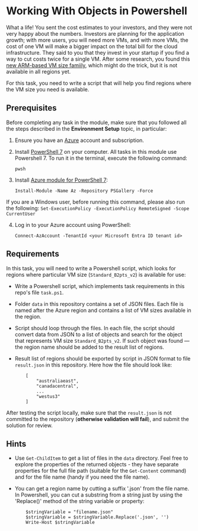 # Working With Objects in Powershell

What a life! You sent the cost estimates to your investors, and they were not very happy about the numbers. Investors are planning for the application growth; with more users, you will need more VMs, and with more VMs, the cost of one VM will make a bigger impact on the total bill for the cloud infrastructure. They said to you that they invest in your startup if you find a way to cut costs twice for a single VM. After some research, you found this [new ARM-based VM size famiily](https://learn.microsoft.com/en-us/azure/virtual-machines/bpsv2-arm), which might do the trick, but it is not available in all regions yet. 

For this task, you need to write a script that will help you find regions where the VM size you need is available.

## Prerequisites

Before completing any task in the module, make sure that you followed all the steps described in the **Environment Setup** topic, in particular: 

1. Ensure you have an [Azure](https://azure.microsoft.com/en-us/free/) account and subscription.

2. Install [PowerShell 7](https://learn.microsoft.com/en-us/powershell/scripting/install/installing-powershell?view=powershell-7.4) on your computer. All tasks in this module use Powershell 7. To run it in the terminal, execute the following command: 
    ```
    pwsh
    ```

3. Install [Azure module for PowerShell 7](https://learn.microsoft.com/en-us/powershell/azure/install-azure-powershell?view=azps-11.3.0): 
    ```
    Install-Module -Name Az -Repository PSGallery -Force
    ```
If you are a Windows user, before running this command, please also run the following: 
    ```
    Set-ExecutionPolicy -ExecutionPolicy RemoteSigned -Scope CurrentUser
    ```

4. Log in to your Azure account using PowerShell:
    ```
    Connect-AzAccount -TenantId <your Microsoft Entra ID tenant id>
    ```

## Requirements

In this task, you will need to write a Powershell script, which looks for regions where particular VM size (`Standard_B2pts_v2`) is available for use:

- Write a Powershell script, which implements task requirements in this repo's file `task.ps1`.  

- Folder `data` in this repository contains a set of JSON files. Each file is named after the Azure region and contains a list of VM sizes available in the region.

- Script should loop through the files. In each file, the script should convert data from JSON to a list of objects and search for the object that represents VM size `Standard_B2pts_v2`. If such object was found — the region name should be added to the result list of regions.

- Result list of regions should be exported by script in JSON format to file `result.json` in this repository. Here how the file should look like:
    ```
        [
            "australiaeast",
            "canadacentral",
            ...
            "westus3"
        ]
    ```

After testing the script locally, make sure that the `result.json` is not committed to the repository (**otherwise validation will fail**), and submit the solution for review.  

## Hints 

- Use `Get-ChildItem` to get a list of files in the `data` directory. Feel free to explore the properties of the returned objects - they have separate properties for the full file path (suitable for the `Get-Content` command) and for the file name (handy if you need the file name).

- You can get a region name by cutting a suffix '.json' from the file name. In Powershell, you can cut a substring from a string just by using the 'Replace()' method of the string variable or property:
  
    ```
        $stringVariable = "filename.json"
        $stringVariable = $stringVariable.Replace('.json', '')
        Write-Host $stringVariable
    ```
